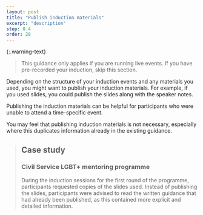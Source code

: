 ```yaml
---
layout: post
title: "Publish induction materials"
excerpt: "description"
step: 8.4
order: 28
---
```


{:.warning-text}
> This guidance only applies if you are running live events. If you have pre-recorded your induction, skip this section.

Depending on the structure of your induction events and any materials you used, you might want to publish your induction materials. For example, if you used slides, you could publish the slides along with the speaker notes. 

Publishing the induction materials can be helpful for participants who were unable to attend a time-specific event. 

You may feel that publishing induction materials is not necessary, especially where this duplicates information already in the existing guidance.

> ## Case study
> ### Civil Service LGBT+ mentoring programme
> 
> During the induction sessions for the first round of the programme, participants requested copies of the slides used. Instead of publishing the slides, participants were advised to read the written guidance that had already been published, as this contained more explicit and detailed information.